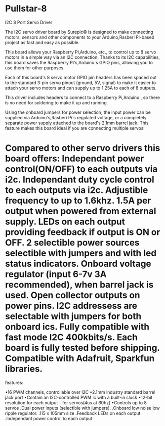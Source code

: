 # Pullstar-8
I2C 8 Port Servo Driver

The I2C servo driver board by Surepic© is designed to make connecting motors, sensors and other components to your Arduino,Rasberi Pi-based project as fast and easy as possible.

This board allows your Raspberry Pi,Arduino, etc., to control up to 8 servo motors in a simple way via an I2C connection. Thanks to its I2C capabilities, this board saves the Raspberry Pi's,Arduino`s GPIO pins, allowing you to use them for other purposes.

Each of this board's 8 servo motor GPIO pin headers has been spaced out to the standard 3-pin servo pinout (ground, 5V, signal) to make it easier to attach your servo motors and can supply up to 1.25A to each of 8 outputs.

This driver includes headers to connect to a Raspberry Pi,Arduino , so there is no need for soldering to make it up and running.

Using the onboard jumpers for power selection, the input power can be supplied via Arduino's,Rasberi Pi`s regulated voltage, or a completely separate power supply attached to the board's 2.1mm barrel jack. This feature makes this board ideal if you are connecting multiple servos!

Compared to other servo drivers this board offers:
  Independant power control(ON/OFF) to each outputs via i2c.
  Independant duty cycle control to each outputs via i2c.
  Adjustible frequency to up to 1.6khz.
  1.5A per output when powered from external supply.
  LEDs on each output providing feedback if output is ON or OFF.
  2 selectible power sources selectible with jumpers and with led status indicators.
  Onboard voltage regulator (input 6-7v 3A recommended), when barrel jack is used.
  Open collector outputs on power pins.
  I2C addressess are selectable with jumpers for both onboard ics.
  Fully compatible with fast mode I2C 400kbits/s.
  Each board is fully tested before shipping.
 Compatible with Adafruit, Sparkfun libraries.
=========================

features:

•16 PWM channels, controllable over I2C
•2.1mm industry standard barrel jack port
•Contain an I2C-controlled PWM ic with a built-in clock
•12-bit resolution for each output - for servos(4us at 60hz)
•Controls up to 8 servos
.Dual power inputs (selectible with jumpers).
.Onboard low noise low ripple regulator.
.115 x 105mm size
.Feedback LEDs on each output
.Independant power control to each output
